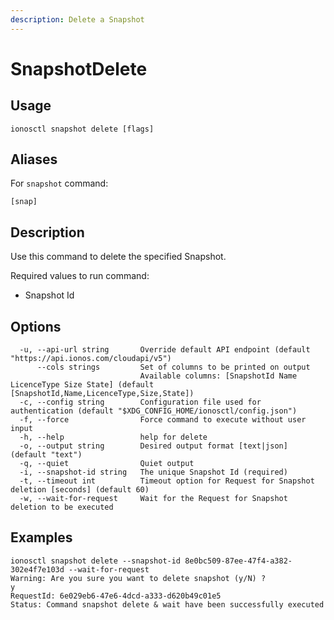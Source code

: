 ```yaml
---
description: Delete a Snapshot
---
```


# SnapshotDelete

## Usage

```text
ionosctl snapshot delete [flags]
```

## Aliases

For `snapshot` command:
```text
[snap]
```

## Description

Use this command to delete the specified Snapshot.

Required values to run command:

* Snapshot Id

## Options

```text
  -u, --api-url string       Override default API endpoint (default "https://api.ionos.com/cloudapi/v5")
      --cols strings         Set of columns to be printed on output 
                             Available columns: [SnapshotId Name LicenceType Size State] (default [SnapshotId,Name,LicenceType,Size,State])
  -c, --config string        Configuration file used for authentication (default "$XDG_CONFIG_HOME/ionosctl/config.json")
  -f, --force                Force command to execute without user input
  -h, --help                 help for delete
  -o, --output string        Desired output format [text|json] (default "text")
  -q, --quiet                Quiet output
  -i, --snapshot-id string   The unique Snapshot Id (required)
  -t, --timeout int          Timeout option for Request for Snapshot deletion [seconds] (default 60)
  -w, --wait-for-request     Wait for the Request for Snapshot deletion to be executed
```

## Examples

```text
ionosctl snapshot delete --snapshot-id 8e0bc509-87ee-47f4-a382-302e4f7e103d --wait-for-request 
Warning: Are you sure you want to delete snapshot (y/N) ? 
y
RequestId: 6e029eb6-47e6-4dcd-a333-d620b49c01e5
Status: Command snapshot delete & wait have been successfully executed
```


